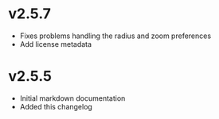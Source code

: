 v2.5.7
======

- Fixes problems handling the radius and zoom preferences
- Add license metadata

v2.5.5
======

- Initial markdown documentation
- Added this changelog
